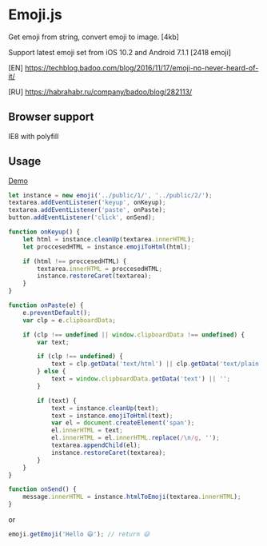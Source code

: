 # Emoji.js

Get emoji from string, convert emoji to image. [4kb]

Support latest emoji set from iOS 10.2 and Android 7.1.1 [2418 emoji]

[EN] https://techblog.badoo.com/blog/2016/11/17/emoji-no-never-heard-of-it/

[RU] https://habrahabr.ru/company/badoo/blog/282113/

## Browser support

IE8 with polyfill

## Usage
[Demo](https://reon90.github.io/emoji.js/example/index.html)

```js
let instance = new emoji('../public/1/', '../public/2/');
textarea.addEventListener('keyup', onKeyup);
textarea.addEventListener('paste', onPaste);
button.addEventListener('click', onSend);

function onKeyup() {
    let html = instance.cleanUp(textarea.innerHTML);
    let proccesedHTML = instance.emojiToHtml(html);

    if (html !== proccesedHTML) {
        textarea.innerHTML = proccesedHTML;
        instance.restoreCaret(textarea);
    }
}

function onPaste(e) {
    e.preventDefault();
    var clp = e.clipboardData;

    if (clp !== undefined || window.clipboardData !== undefined) {
        var text;

        if (clp !== undefined) {
            text = clp.getData('text/html') || clp.getData('text/plain') || '';
        } else {
            text = window.clipboardData.getData('text') || '';
        }

        if (text) {
            text = instance.cleanUp(text);
            text = instance.emojiToHtml(text);
            var el = document.createElement('span');
            el.innerHTML = text;
            el.innerHTML = el.innerHTML.replace(/\n/g, '');
            textarea.appendChild(el);
            instance.restoreCaret(textarea);
        }
    }
}

function onSend() {
    message.innerHTML = instance.htmlToEmoji(textarea.innerHTML);
}
```

or

```js
emoji.getEmoji('Hello 😃'); // return 😃
```
